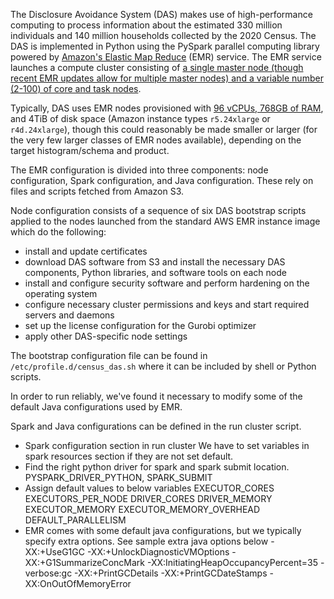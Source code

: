 The Disclosure Avoidance System (DAS) makes use of high-performance computing to process information about the estimated 330 million individuals and 140 million households collected by the 2020 Census. The DAS is implemented in Python using the PySpark parallel computing library powered by [Amazon's Elastic Map Reduce](https://aws.amazon.com/emr/?whats-new-cards.sort-by=item.additionalFields.postDateTime&whats-new-cards.sort-order=desc) (EMR) service. The EMR service launches a compute cluster consisting of [a single master node (though recent EMR updates allow for multiple master nodes) and a variable number (2-100) of core and task nodes](https://docs.aws.amazon.com/emr/latest/ManagementGuide/emr-master-core-task-nodes.html).

Typically, DAS uses EMR nodes provisioned with [96 vCPUs, 768GB of RAM](https://aws.amazon.com/ec2/instance-types/r5/), and 4TiB of disk space (Amazon instance types `r5.24xlarge` or `r4d.24xlarge`), though this could reasonably be made smaller or larger (for the very few larger classes of EMR nodes available), depending on the target histogram/schema and product.

The EMR configuration is divided into three components: node configuration, Spark configuration, and Java configuration. These rely on files and scripts fetched from Amazon S3.

Node configuration consists of a sequence of six DAS bootstrap scripts applied to the nodes launched from the standard AWS EMR instance image which do the following:
  * install and update certificates
  * download DAS software from S3 and install the necessary DAS components, Python libraries, and software tools on each node
  * install and configure security software and perform hardening on the operating system
  * configure necessary cluster permissions and keys and start required servers and daemons
  * set up the license configuration for the Gurobi optimizer
  * apply other DAS-specific node settings

The bootstrap configuration file can be found in `/etc/profile.d/census_das.sh` where it can be included by shell or Python scripts.

In order to run reliably, we've found it necessary to modify some of the default Java configurations used by EMR.

Spark and Java configurations can be defined in the run cluster script.
  * Spark configuration section in run cluster
    We have to set variables in spark resources section if they are not set default.
  * Find the right python driver for spark and spark submit location.
    PYSPARK_DRIVER_PYTHON, SPARK_SUBMIT
  * Assign default values to below variables
    EXECUTOR_CORES
    EXECUTORS_PER_NODE
    DRIVER_CORES
    DRIVER_MEMORY
    EXECUTOR_MEMORY
    EXECUTOR_MEMORY_OVERHEAD
    DEFAULT_PARALLELISM
  * EMR comes with some default java configurations, but we typically specify extra options. See sample extra java options below
    -XX:+UseG1GC
    -XX:+UnlockDiagnosticVMOptions
    -XX:+G1SummarizeConcMark
    -XX:InitiatingHeapOccupancyPercent=35
    -verbose:gc
    -XX:+PrintGCDetails
    -XX:+PrintGCDateStamps
    -XX:OnOutOfMemoryError
